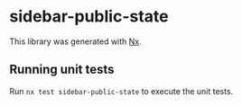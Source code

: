 # sidebar-public-state

This library was generated with [Nx](https://nx.dev).

## Running unit tests

Run `nx test sidebar-public-state` to execute the unit tests.
